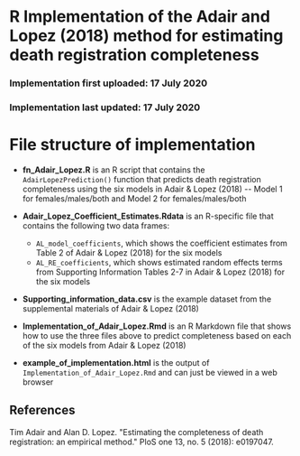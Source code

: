 # R Implementation of the Adair and Lopez (2018) method for estimating death registration completeness

### Implementation first uploaded: 17 July 2020

### Implementation last updated: 17 July 2020


# File structure of implementation
* **fn\_Adair\_Lopez\.R** is an R script that contains the `AdairLopezPrediction()` function that predicts death registration completeness using the six models in Adair & Lopez (2018) -- Model 1 for females/males/both and Model 2 for females/males/both

* **Adair_Lopez_Coefficient_Estimates.Rdata** is an R-specific file that contains the following two data frames:
   + `AL_model_coefficients`, which shows the coefficient estimates from Table 2 of Adair & Lopez (2018) for the six models
   +  `AL_RE_coefficients`, which shows estimated random effects terms from Supporting Information Tables 2-7 in Adair & Lopez (2018) for the six models
   
* **Supporting_information_data.csv** is the example dataset from the supplemental materials of Adair & Lopez (2018) 

* **Implementation_of_Adair_Lopez.Rmd** is an R Markdown file that shows how to use the three files above to predict completeness based on each of the six models from Adair & Lopez (2018)

* **example_of_implementation.html** is the output of `Implementation_of_Adair_Lopez.Rmd` and can just be viewed in a web browser


## References
Tim Adair and Alan D. Lopez. "Estimating the completeness of death registration: an empirical method." PloS one 13, no. 5 (2018): e0197047.
